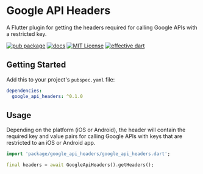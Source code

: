 # Google API Headers

A Flutter plugin for getting the headers required for calling Google APIs with a restricted key.

[![pub package](https://img.shields.io/pub/v/google_api_headers.svg)](https://pub.dartlang.org/packages/google_api_headers)
[![docs](https://img.shields.io/badge/docs-latest-blue.svg)](https://pub.dev/documentation/google_api_headers/latest/)
[![MIT License](https://img.shields.io/github/license/zeshuaro/google_api_headers.svg)](https://github.com/zeshuaro/google_api_headers/blob/main/LICENSE)
[![effective dart](https://img.shields.io/badge/style-effective_dart-40c4ff.svg)](https://github.com/tenhobi/effective_dart)

## Getting Started

Add this to your project's `pubspec.yaml` file:

```yml
dependencies:
  google_api_headers: ^0.1.0
```

## Usage

Depending on the platform (iOS or Android), the header will contain the required key and value pairs for calling Google APIs with keys that are restricted to an iOS or Android app.

```dart
import 'package/google_api_headers/google_api_headers.dart';

final headers = await GoogleApiHeaders().getHeaders();
```